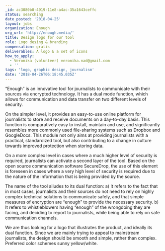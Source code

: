 ```yaml
---
_id: ac3080b0-4919-11e8-a4ac-35a1643ceffc
status: searching
date_posted: '2018-04-25'
layout: jobs
organization: Enough
org_url: 'http://enough.media/'
title: Design logo for our tool
role: Logo desing & branding
compensation: gratis
deliverables: A logo & a set of icons
how_to_apply:
  - Veronika (volunteer) veronika.nad@gmail.com
  - ''
tags: 'logo, graphic design, journalism'
date: '2018-04-26T06:18:45.035Z'
---
```

“Enough” is an innovative tool for journalists to communicate with their sources via encrypted technology. It has a dual mode function, which allows for communication and data transfer on two different levels of security.

On the simpler level, it provides an easy-to-use online platform for journalists to store and receive documents on a day-to-day basis. This function is comparatively easy to install, maintain and use, and significantly resembles more commonly used file-sharing systems such as Dropbox and GoogleDocs. This module not only aims at providing journalists with a practical, standardized tool, but also contributing to a change in culture towards improved protection when storing data.

On a more complex level in cases where a much higher level of security is required, journalists can activate a second layer of the tool. Based on the open source communication software SecureDrop, the use of this element is foreseen in cases where a very high level of security is required due to the nature of the information that is being provided by the source.

The name of the tool alludes to its dual function:
a)	It refers to the fact that in most cases, journalists and their sources do not need to rely on highly complex technical solutions to communicate safely, and that simple measures of encryption are “enough” to provide the necessary security.
b)	It refers to whistleblowers having “enough” of the wrongdoing they are facing, and deciding to report to journalists, while being able to rely on safe communication channels.

We are thus looking for a logo that illustrates the product, and ideally its dual function. Since we are mainly trying to appeal to mainstream journalists, the design should be smooth and simple, rather than complex. Preferred color schemes sunny yellow/white.
